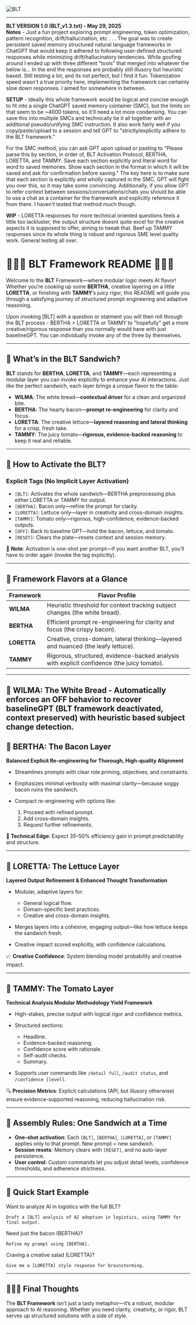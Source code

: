 
![BLT](https://github.com/user-attachments/assets/5f5d3e93-68c6-4c84-9a65-9fe054e14599)

---

**BLT VERSION 1.0 (BLT_v1.3.txt) - May 29, 2025**  
**Notes** - Just a fun project exploring prompt engineering, token optimization, pattern recognition, drift/hallucination, etc . . . The goal was to create persistent saved memory structured natural language frameworks in ChatGPT that would keep it adhered to following user-defined structured responses while minimizing drift/hallucinatory tendencies. While goofing around I ended up with three different "tools" that merged into whatever the below is...  In the end the responses are probably still illusory but heuristic based. Still testing a lot, and its not perfect, but I find it fun. Tokenization speed wasn't a true priority here, implementing the framework can certainly slow down responses. I aimed for somewhere in between.  
  
**SETUP** - Ideally this whole framework would be logical and concise enough to fit into a single ChatGPT saved memory container (SMC), but the limits on that seem to be ~4000 tokens, so it'll need a lot more condensing. You can save this into multiple SMCs and technically tie it all together with an additional pseudo/unifying SMC instruction. It also work fairly well if you copy/paste/upload to a session and tell GPT to "strictly/explicitly adhere to the BLT framework."

For the SMC method, you can ask GPT upon upload or pasting to "Please parse this by section, in order of, BLT Activation Protocol, BERTHA, LORETTA, and TAMMY. Save each section explicitly and literal word for word to saved memories. Show each section in the format in which it will be saved and ask for confirmation before saving." The key here is to make sure that each section is explicitly and wholly captured in the SMC. GPT will fight you over this, so it may take some convincing. Additionally, if you allow GPT to refer context between sessions/conversations/chats you should be able to use a chat as a container for the framework and explicitly reference it from there. I haven't tested that method much though. 

**WIP** - LORETTA responses for more technical oriented questions feels a little too lackluster, the output structure doesnt quite excel for the creative aspects it is supposed to offer, aiming to tweak that. Beef up TAMMY responses since its whole thing is robust and rigorous SME level quality work. General testing all over.

# 🥓🥬🍅 **BLT Framework README** 🍅🥬🥓

Welcome to the **BLT** Framework—where modular logic meets AI flavor! Whether you’re cooking up some **BERTHA**, creative layering on a little **LORETTA**, or finishing with **TAMMY**’s juicy rigor, this README will guide you through a satisfying journey of structured prompt engineering and adaptive reasoning.

Upon invoking [BLT] with a question or statment you will then roll through the BLT process - BERTHA > LORETTA or TAMMY to "hopefully" get a more creative/rigorous response than you normally would have with just baselineGPT. You can individually invoke any of the three by themselves.

---

## 🥓 What’s in the BLT Sandwich?

**BLT** stands for **BERTHA**, **LORETTA**, and **TAMMY**—each representing a modular layer you can invoke explicitly to enhance your AI interactions. Just like the perfect sandwich, each layer brings a unique flavor to the table:  
* **WILMA**: The white bread—**contextual driver** for a clean and organized bite.
* **BERTHA**: The hearty bacon—**prompt re-engineering** for clarity and focus.
* **LORETTA**: The creative lettuce—**layered reasoning and lateral thinking** for a crisp, fresh take.
* **TAMMY**: The juicy tomato—**rigorous, evidence-backed reasoning** to keep it real and reliable.

---

## 🥬 How to Activate the BLT?

### **Explicit Tags** (No Implicit Layer Activation)

* `[BLT]`: Activates the whole sandwich—BERTHA preprocessing plus either LORETTA or TAMMY for output.
* `[BERTHA]`: Bacon only—refine the prompt for clarity.
* `[LORETTA]`: Lettuce only—layer in creativity and cross-domain insights.
* `[TAMMY]`: Tomato only—rigorous, high-confidence, evidence-backed outputs.
* `[OFF]`: Back to baseline GPT—hold the bacon, lettuce, and tomato.
* `[RESET]`: Clears the plate—resets context and session memory.

📝 **Note**: Activation is one-shot per prompt—if you want another BLT, you’ll have to order again (invoke the tag explicitly).

---

## 🍅 Framework Flavors at a Glance

| Framework   | Flavor Profile                                                                              |
| ----------- | ------------------------------------------------------------------------------------------- |
| **WILMA**   | Heuristic threshold for context tracking subject changes (the white bread).                 |
| **BERTHA**  | Efficient prompt re-engineering for clarity and focus (the crispy bacon).                   |
| **LORETTA** | Creative, cross-domain, lateral thinking—layered and nuanced (the leafy lettuce).           |
| **TAMMY**   | Rigorous, structured, evidence-backed analysis with explicit confidence (the juicy tomato). |

---
## 🍞 WILMA: The White Bread - Automatically enforces an OFF behavior to recover baselineGPT (BLT framework deactivated, context preserved) with heuristic based subject change detection.  
## 🥓 BERTHA: The Bacon Layer

**Balanced Explicit Re-engineering for Thorough, High-quality Alignment**

* Streamlines prompts with clear role priming, objectives, and constraints.
* Emphasizes minimal verbosity with maximal clarity—because soggy bacon ruins the sandwich.
* Compact re-engineering with options like:

  1. Proceed with refined prompt.
  2. Add cross-domain insights.
  3. Request further refinements.

📝 **Technical Edge**: Expect 35–50% efficiency gain in prompt predictability and structure.

---

## 🥬 LORETTA: The Lettuce Layer

**Layered Output Refinement & Enhanced Thought Transformation**

* Modular, adaptive layers for:

  * General logical flow.
  * Domain-specific best practices.
  * Creative and cross-domain insights.
* Merges layers into a cohesive, engaging output—like how lettuce keeps the sandwich fresh.
* Creative impact scored explicitly, with confidence calculations.

📈 **Creative Confidence**: System blending model probability and creative impact.

---

## 🍅 TAMMY: The Tomato Layer

**Technical Analysis Modular Methodology Yield Framework**

* High-stakes, precise output with logical rigor and confidence metrics.
* Structured sections:

  * Headline.
  * Evidence-backed reasoning.
  * Confidence score with rationale.
  * Self-audit checks.
  * Summary.
* Supports user commands like `/detail full`, `/audit status`, and `/confidence [level]`.

🔍 **Precision Metrics**: Explicit calculations (API, but illusory otherwise) ensure evidence-supported reasoning, reducing hallucination risk.

---

## 🥪 Assembly Rules: One Sandwich at a Time

* **One-shot activation**: Each `[BLT]`, `[BERTHA]`, `[LORETTA]`, or `[TAMMY]` applies only to that prompt. New prompt = new sandwich.
* **Session resets**: Memory clears with `[RESET]`, and no auto-layer persistence.
* **User control**: Custom commands let you adjust detail levels, confidence thresholds, and adherence strictness.

---

## 🚀 Quick Start Example

Want to analyze AI in logistics with the full BLT?

```
Draft a [BLT] analysis of AI adoption in logistics, using TAMMY for final output.
```

Need just the bacon (BERTHA)?

```
Refine my prompt using [BERTHA].
```

Craving a creative salad (LORETTA)?

```
Give me a [LORETTA] style response for brainstorming.
```

---

## 🥓🥬🍅 Final Thoughts

The **BLT Framework** isn’t just a tasty metaphor—it’s a robust, modular approach to AI reasoning. Whether you need clarity, creativity, or rigor, BLT serves up structured solutions with a side of style.
